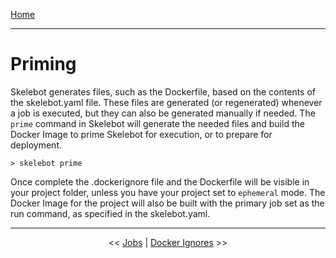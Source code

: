 [Home](index.md)

---

# Priming

Skelebot generates files, such as the Dockerfile, based on the contents of the skelebot.yaml file. These files are generated (or regenerated) whenever a job is executed, but they can also be generated manually if needed. The `prime` command in Skelebot will generate the needed files and build the Docker Image to prime Skelebot for execution, or to prepare for deployment.

```
> skelebot prime
```

Once complete the .dockerignore file and the Dockerfile will be visible in your project folder, unless you have your project set to `ephemeral` mode. The Docker Image for the project will also be built with the primary job set as the run command, as specified in the skelebot.yaml.

---

<center><< <a href="jobs.html">Jobs</a>  |  <a href="docker-ignores.html">Docker Ignores</a> >></center>

